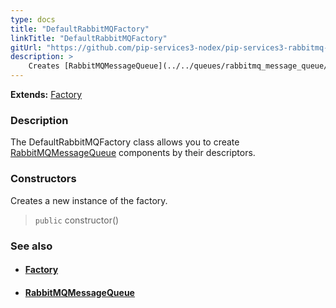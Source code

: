 ```yaml
---
type: docs
title: "DefaultRabbitMQFactory"
linkTitle: "DefaultRabbitMQFactory"
gitUrl: "https://github.com/pip-services3-nodex/pip-services3-rabbitmq-nodex"
description: > 
    Creates [RabbitMQMessageQueue](../../queues/rabbitmq_message_queue/)  components by their descriptors.
---
```


**Extends:** [Factory](../../../components/build/factory)

### Description

The DefaultRabbitMQFactory class allows you to create [RabbitMQMessageQueue](../../queues/rabbitmq_message_queue/) components by their descriptors.

### Constructors

Creates a new instance of the factory.

> `public` constructor()


### See also
- #### [Factory](../../../components/build/factory)
- #### [RabbitMQMessageQueue](../../queues/rabbitmq_message_queue)

